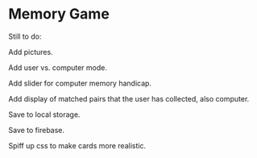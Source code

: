 # Memory Game

Still to do:

Add pictures.

Add user vs. computer mode.

Add slider for computer memory handicap.

Add display of matched pairs that the user has collected, also computer.

Save to local storage.

Save to firebase.

Spiff up css to make cards more realistic.
